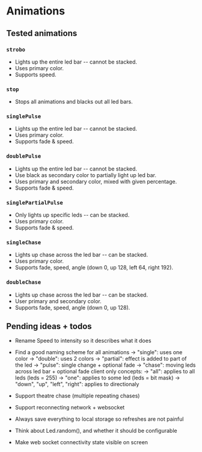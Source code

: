 # Animations

## Tested animations

### `strobo`

- Lights up the entire led bar -- cannot be stacked.
- Uses primary color.
- Supports speed.

### `stop`

- Stops all animations and blacks out all led bars.

### `singlePulse`

- Lights up the entire led bar -- cannot be stacked.
- Uses primary color.
- Supports fade & speed.

### `doublePulse`

- Lights up the entire led bar -- cannot be stacked.
- Use black as secondary color to partially light up led bar.
- Uses primary and secondary color, mixed with given percentage.
- Supports fade & speed.

### `singlePartialPulse`

- Only lights up specific leds -- can be stacked.
- Uses primary color.
- Supports fade & speed.

### `singleChase`

- Lights up chase across the led bar -- can be stacked.
- Uses primary color.
- Supports fade, speed, angle (down 0, up 128, left 64, right 192).

### `doubleChase`

- Lights up chase across the led bar -- can be stacked.
- User primary and secondary color.
- Supports fade, speed, angle (down 0, up 128).

## Pending ideas + todos

- Rename Speed to intensity so it describes what it does
- Find a good naming scheme for all animations
    -> "single": uses one color
    -> "double": uses 2 colors
    -> "partial": effect is added to part of the led
    -> "pulse": single change + optional fade
    -> "chase": moving leds across led bar + optional fade
    client only concepts:
    -> "all": applies to all leds (leds = 255)
    -> "one": applies to some led (leds = bit mask)
    -> "down", "up", "left", "right": applies to directionaly

- Support theatre chase (multiple repeating chases)
- Support reconnecting network + websocket
- Always save everything to local storage so refreshes are not painful
- Think about Led.random(), and whether it should be configurable
- Make web socket connectivity state visible on screen